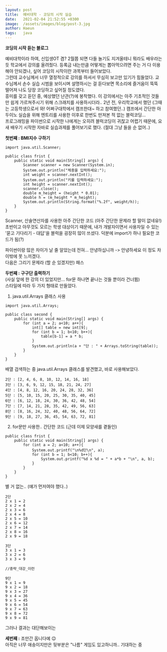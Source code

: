 ```yaml
---
layout: post
title:  예비대학 - 코딩의 시작 실습
date:   2021-02-04 21:52:55 +0300
image:  /assets/images/blog/post-3.jpg
author: Haeun
tags:   java
---
```


**코딩의 시작 듣는 블로그**

예비대학이라 하여, 신입생OT 겸? 2월쯤 되면 다들 놀기도 지겨울테니 뭐라도 배우라는 듯 학교에서 강의를 올려줬다. 
등록금 내는만큼 어떻게는 뽑아먹으려면 주는 거 다 이용해야 안되겠나, 싶어 코딩의 시작이란 과목부터 들어보았다.
<br>그런데 교수님께서 너무 열정적으로 강의를 하셔서 무심히 보고만 있기가 힘들었다. 교수님께서 손수 실습 시범을 보이시며 설명하시는 걸 듣다보면 목소리에 즐거움이 뚝뚝 떨어져 나도 당장 코딩하고 싶어질 정도였다.<br>
흥미를 갖고 듣던 중, 예상했던 난관(?)에 봉착했다. 이 강의에서는 아주 기초적인 것들만 쉽게 가르쳐주시기 위해 스크래치를 사용하시더라..
2년 전, 우리학교에서 했던 (그때는 고등학생으로서 와! 어쩌구대학에서 캠프한대~ 하고 참여했던..) 캠프에서 간단한 아두이노 실습을 위해 엔트리를 사용한 이후로 한번도 만져본 적 없는 블럭코딩...<br>
프로그래밍을 파이썬으로 시작한 나에게는 오히려 블럭코딩이 귀찮고 어렵기 때문에, 요새 배우기 시작한 자바로 실습과제를 풀어보기로 했다. (절대 그냥 들을 순 없어..)

**첫번째 : BMI지수 구하기**
```
import java.util.Scanner;

public class frist {
	public static void main(String[] args) {
        Scanner scanner = new Scanner(System.in);
        System.out.println("체중을 입력하세요:"); 
        int weight = scanner.nextInt();
        System.out.println("키를 입력하세요:"); 
        int height = scanner.nextInt();
        scanner.close();
        double m_height = (height * 0.01);
        double h = (m_height * m_height);
        System.out.println(String.format("%.2f", weight/h));
    }
}
```
Scanner, 산술연산자를 사용한 아주 간단한 코드
(아주 간단한 문제라 할 말이 없네유!)<br>
초반이고 아무것도 모르는 학생 대상이기 때문에, 내가 개발자이면서 사용자일 수 있는 '묻고 기다리기 - 대답'을 블럭을 굉장히 많이 쓰셨다.
덕분에 import가 하나 필요한 코드가 됨(?)

파이썬이랑 많은 차이가 날 줄 알았는데 전혀... 안녕하십니까 -> 안녕하세요 이 정도 차이밖에 못 느끼겠다.<br>
다음은 그리기 문제라 (할 순 있겠지만) 패스

**두번째 : 구구단 출력하기**<br>
(사실 앞에 한 강의 더 있었지만... for문 하나면 끝나는 것들 뿐이라 건너뜀)<br>
스타일에 따라 두 가지 형태로 만들었다.<br>

1. java.util.Arrays 클래스 사용

```
import java.util.Arrays;

public class second {
	public static void main(String[] args) {
		for (int a = 2; a<10; a++){
			int[] table = new int[9];
			for (int b = 1; b<10; b++){
				table[b-1] = a * b;
			}
			System.out.println(a + "단 : " + Arrays.toString(table));
		}
	}
}
```

배열 검색하는 중 java.util.Arrays 클래스를 발견했고, 바로 사용해보았다.<br>

```
2단 : [2, 4, 6, 8, 10, 12, 14, 16, 18]
3단 : [3, 6, 9, 12, 15, 18, 21, 24, 27]
4단 : [4, 8, 12, 16, 20, 24, 28, 32, 36]
5단 : [5, 10, 15, 20, 25, 30, 35, 40, 45]
6단 : [6, 12, 18, 24, 30, 36, 42, 48, 54]
7단 : [7, 14, 21, 28, 35, 42, 49, 56, 63]
8단 : [8, 16, 24, 32, 40, 48, 56, 64, 72]
9단 : [9, 18, 27, 36, 45, 54, 63, 72, 81]
```

2. for문만 사용한.. 간단한 코드 (근데 이제 모양새를 곁들인)

```
public class frist {
	public static void main(String[] args) {
		for (int a = 2; a<10; a++){
			System.out.printf("\n%d단\n", a);
			for (int b = 1; b<10; b++){
				System.out.printf("%d x %d = " + a*b + "\n", a, b);
			}
		}
	}
}
```

별 거 없는.. (얘가 먼저여야 했다..)

```
2단
2 x 1 = 2
2 x 2 = 4
2 x 3 = 6
2 x 4 = 8
2 x 5 = 10
2 x 6 = 12
2 x 7 = 14
2 x 8 = 16
2 x 9 = 18

3단
3 x 1 = 3
3 x 2 = 6
3 x 3 = 9

//중략_대강_이런

9단
9 x 1 = 9
9 x 2 = 18
9 x 3 = 27
9 x 4 = 36
9 x 5 = 45
9 x 6 = 54
9 x 7 = 63
9 x 8 = 72
9 x 9 = 81
```

그러나 결과는 대단해보이는

**세번째 :**
조만간 옵니다예 😉<br>
아직은 너무 애송이지만은 뒷부분은 "나름" 게임도 있고하니까.. 기대하는 중
